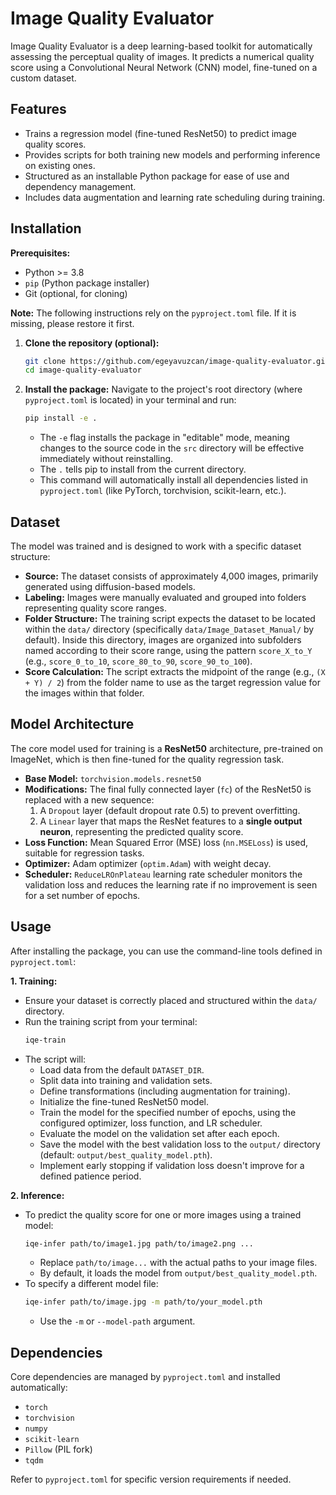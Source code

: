 # Image Quality Evaluator

Image Quality Evaluator is a deep learning-based toolkit for automatically assessing the perceptual quality of images. It predicts a numerical quality score using a Convolutional Neural Network (CNN) model, fine-tuned on a custom dataset.

## Features

*   Trains a regression model (fine-tuned ResNet50) to predict image quality scores.
*   Provides scripts for both training new models and performing inference on existing ones.
*   Structured as an installable Python package for ease of use and dependency management.
*   Includes data augmentation and learning rate scheduling during training.


## Installation

**Prerequisites:**
*   Python >= 3.8
*   `pip` (Python package installer)
*   Git (optional, for cloning)

**Note:** The following instructions rely on the `pyproject.toml` file. If it is missing, please restore it first.

1.  **Clone the repository (optional):**
    ```bash
    git clone https://github.com/egeyavuzcan/image-quality-evaluator.git
    cd image-quality-evaluator
    ```
2.  **Install the package:**
    Navigate to the project's root directory (where `pyproject.toml` is located) in your terminal and run:
    ```bash
    pip install -e .
    ```
    *   The `-e` flag installs the package in "editable" mode, meaning changes to the source code in the `src` directory will be effective immediately without reinstalling.
    *   The `.` tells pip to install from the current directory.
    *   This command will automatically install all dependencies listed in `pyproject.toml` (like PyTorch, torchvision, scikit-learn, etc.).

## Dataset

The model was trained and is designed to work with a specific dataset structure:

*   **Source:** The dataset consists of approximately 4,000 images, primarily generated using diffusion-based models.
*   **Labeling:** Images were manually evaluated and grouped into folders representing quality score ranges.
*   **Folder Structure:** The training script expects the dataset to be located within the `data/` directory (specifically `data/Image_Dataset_Manual/` by default). Inside this directory, images are organized into subfolders named according to their score range, using the pattern `score_X_to_Y` (e.g., `score_0_to_10`, `score_80_to_90`, `score_90_to_100`).
*   **Score Calculation:** The script extracts the midpoint of the range (e.g., `(X + Y) / 2`) from the folder name to use as the target regression value for the images within that folder.

## Model Architecture

The core model used for training is a **ResNet50** architecture, pre-trained on ImageNet, which is then fine-tuned for the quality regression task.

*   **Base Model:** `torchvision.models.resnet50`
*   **Modifications:** The final fully connected layer (`fc`) of the ResNet50 is replaced with a new sequence:
    1.  A `Dropout` layer (default dropout rate 0.5) to prevent overfitting.
    2.  A `Linear` layer that maps the ResNet features to a **single output neuron**, representing the predicted quality score.
*   **Loss Function:** Mean Squared Error (MSE) loss (`nn.MSELoss`) is used, suitable for regression tasks.
*   **Optimizer:** Adam optimizer (`optim.Adam`) with weight decay.
*   **Scheduler:** `ReduceLROnPlateau` learning rate scheduler monitors the validation loss and reduces the learning rate if no improvement is seen for a set number of epochs.

## Usage

After installing the package, you can use the command-line tools defined in `pyproject.toml`:

**1. Training:**

*   Ensure your dataset is correctly placed and structured within the `data/` directory.
*   Run the training script from your terminal:
    ```bash
    iqe-train
    ```
*   The script will:
    *   Load data from the default `DATASET_DIR`.
    *   Split data into training and validation sets.
    *   Define transformations (including augmentation for training).
    *   Initialize the fine-tuned ResNet50 model.
    *   Train the model for the specified number of epochs, using the configured optimizer, loss function, and LR scheduler.
    *   Evaluate the model on the validation set after each epoch.
    *   Save the model with the best validation loss to the `output/` directory (default: `output/best_quality_model.pth`).
    *   Implement early stopping if validation loss doesn't improve for a defined patience period.

**2. Inference:**

*   To predict the quality score for one or more images using a trained model:
    ```bash
    iqe-infer path/to/image1.jpg path/to/image2.png ...
    ```
    *   Replace `path/to/image...` with the actual paths to your image files.
    *   By default, it loads the model from `output/best_quality_model.pth`.
*   To specify a different model file:
    ```bash
    iqe-infer path/to/image.jpg -m path/to/your_model.pth
    ```
    *   Use the `-m` or `--model-path` argument.

## Dependencies

Core dependencies are managed by `pyproject.toml` and installed automatically:

*   `torch`
*   `torchvision`
*   `numpy`
*   `scikit-learn`
*   `Pillow` (PIL fork)
*   `tqdm`

Refer to `pyproject.toml` for specific version requirements if needed.